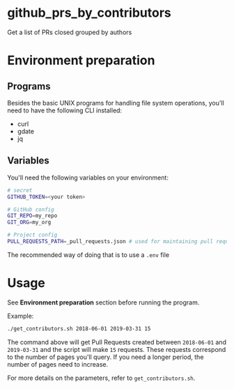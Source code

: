 # github_prs_by_contributors

Get a list of PRs closed grouped by authors

# Environment preparation

## Programs

Besides the basic UNIX programs for handling file system operations, you'll need to have the following CLI installed:

- curl
- gdate
- jq

## Variables

You'll need the following variables on your environment:

```sh
# secret
GITHUB_TOKEN=<your token>

# GitHub config
GIT_REPO=my_repo
GIT_ORG=my_org

# Project config
PULL_REQUESTS_PATH=_pull_requests.json # used for maintaining pull requests returned from GitHub API
```

The recommended way of doing that is to use a `.env` file

# Usage

See **Environment preparation** section before running the program.

Example:

```sh
./get_contributors.sh 2018-06-01 2019-03-31 15
```

The command above will get Pull Requests created between `2018-06-01` and `2019-03-31` and the script will make `15` requests. These requests correspond to the number of pages you'll query. If you need a longer period, the number of pages need to increase.

For more details on the parameters, refer to `get_contributors.sh`.
